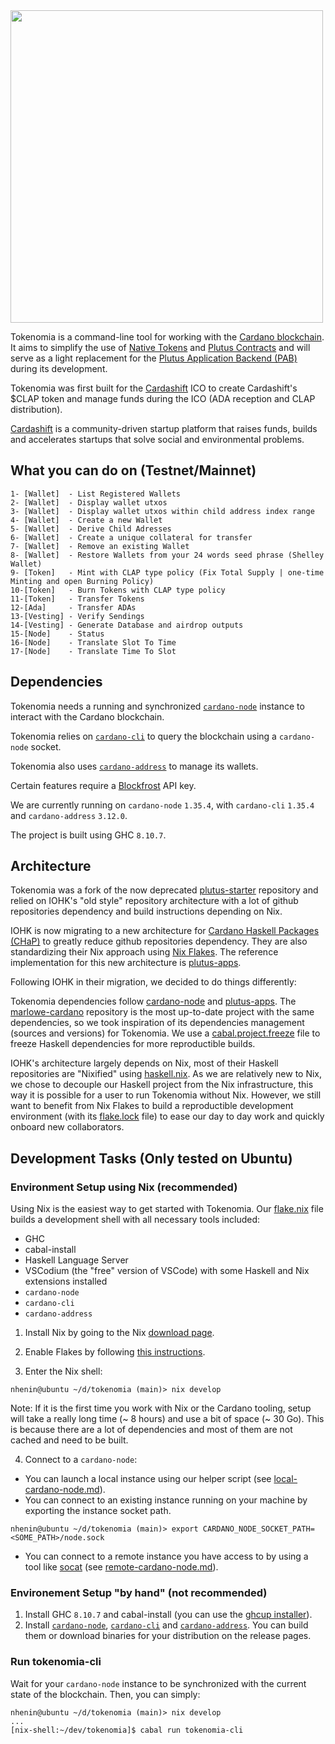 
<img src="./tokenomia-logo.png" width="500"  />

Tokenomia is a command-line tool for working with the [Cardano blockchain](https://cardano.org/). It aims to simplify the use of [Native Tokens](https://docs.cardano.org/native-tokens/learn) and [Plutus Contracts](https://docs.cardano.org/plutus/learn-about-plutus) and will serve as a light replacement for the [Plutus Application Backend (PAB)](https://github.com/input-output-hk/plutus-apps/tree/main/plutus-pab) during its development.

Tokenomia was first built for the [Cardashift](https://cardashift.com/) ICO to create Cardashift's $CLAP token and manage funds during the ICO (ADA reception and CLAP distribution).

[Cardashift](https://cardashift.com/) is a community-driven startup platform that raises funds, builds and accelerates startups that solve social and environmental problems.

## What you can do on (Testnet/Mainnet)

	1- [Wallet]  - List Registered Wallets
	2- [Wallet]  - Display wallet utxos
	3- [Wallet]  - Display wallet utxos within child address index range
	4- [Wallet]  - Create a new Wallet
	5- [Wallet]  - Derive Child Adresses
	6- [Wallet]  - Create a unique collateral for transfer
	7- [Wallet]  - Remove an existing Wallet
	8- [Wallet]  - Restore Wallets from your 24 words seed phrase (Shelley Wallet)
	9- [Token]   - Mint with CLAP type policy (Fix Total Supply | one-time Minting and open Burning Policy)
	10-[Token]   - Burn Tokens with CLAP type policy
	11-[Token]   - Transfer Tokens
	12-[Ada]     - Transfer ADAs
	13-[Vesting] - Verify Sendings
	14-[Vesting] - Generate Database and airdrop outputs
	15-[Node]    - Status
	16-[Node]    - Translate Slot To Time
	17-[Node]    - Translate Time To Slot

## Dependencies

Tokenomia needs a running and synchronized [`cardano-node`](https://github.com/input-output-hk/cardano-node) instance to interact with the Cardano blockchain.

Tokenomia relies on [`cardano-cli`](https://github.com/input-output-hk/cardano-node/tree/master/cardano-cli) to query the blockchain using a `cardano-node` socket.

Tokenomia also uses [`cardano-address`](https://github.com/input-output-hk/cardano-addresses) to manage its wallets.

Certain features require a [Blockfrost](https://blockfrost.io/) API key.

We are currently running on `cardano-node` `1.35.4`, with `cardano-cli` `1.35.4` and `cardano-address` `3.12.0`.

The project is built using GHC `8.10.7`.

## Architecture

Tokenomia was a fork of the now deprecated [plutus-starter](https://github.com/input-output-hk/plutus-starter) repository and relied on IOHK's "old style" repository architecture with a lot of github repositories dependency and build instructions depending on Nix.

IOHK is now migrating to a new architecture for [Cardano Haskell Packages (CHaP)](https://input-output-hk.github.io/cardano-haskell-packages/) to greatly reduce github repositories dependency. They are also standardizing their Nix approach using [Nix Flakes](https://nixos.wiki/wiki/Flakes). The reference implementation for this new architecture is [plutus-apps](https://github.com/input-output-hk/plutus-apps).

Following IOHK in their migration, we decided to do things differently:

Tokenomia dependencies follow [cardano-node](https://github.com/input-output-hk/cardano-node/blob/master/cabal.project) and [plutus-apps](https://github.com/input-output-hk/plutus-apps/blob/main/cabal.project). The [marlowe-cardano](https://github.com/input-output-hk/marlowe-cardano/blob/main/cabal.project) repository is the most up-to-date project with the same dependencies, so we took inspiration of its dependencies management (sources and versions) for Tokenomia. We use a [cabal.project.freeze](cabal.project.freeze) file to freeze Haskell dependencies for more reproductible builds.

IOHK's architecture largely depends on Nix, most of their Haskell repositories are "Nixified" using [haskell.nix](https://input-output-hk.github.io/haskell.nix/). As we are relatively new to Nix, we chose to decouple our Haskell project from the Nix infrastructure, this way it is possible for a user to run Tokenomia without Nix. However, we still want to benefit from Nix Flakes to build a reproductible development environment (with its [flake.lock](flake.lock) file) to ease our day to day work and quickly onboard new collaborators.

## Development Tasks (Only tested on Ubuntu)

### Environment Setup using Nix (recommended)

Using Nix is the easiest way to get started with Tokenomia. Our [flake.nix](flake.nix) file builds a development shell with all necessary tools included:
- GHC
- cabal-install
- Haskell Language Server
- VSCodium (the "free" version of VSCode) with some Haskell and Nix extensions installed
- `cardano-node`
- `cardano-cli`
- `cardano-address`

1) Install Nix by going to the Nix [download page](https://nixos.org/download.html).

2) Enable Flakes by following [this instructions](https://nixos.wiki/wiki/Flakes).

3) Enter the Nix shell:

```shell
nhenin@ubuntu ~/d/tokenomia (main)> nix develop
```

Note: If it is the first time you work with Nix or the Cardano tooling, setup will take a really long time (~ 8 hours) and use a bit of space (~ 30 Go). This is because there are a lot of dependencies and most of them are not cached and need to be built.

4) Connect to a `cardano-node`:
- You can launch a local instance using our helper script (see [local-cardano-node.md](doc/dev/local-cardano-node.md)).
- You can connect to an existing instance running on your machine by exporting the instance socket path.
```shell
nhenin@ubuntu ~/d/tokenomia (main)> export CARDANO_NODE_SOCKET_PATH=<SOME_PATH>/node.sock
```
- You can connect to a remote instance you have access to by using a tool like [socat](http://www.dest-unreach.org/socat/) (see [remote-cardano-node.md](doc/dev/remote-cardano-node.md)).


### Environement Setup "by hand" (not recommended)

1) Install GHC `8.10.7` and cabal-install (you can use the [ghcup installer](https://www.haskell.org/ghcup/)).
2) Install [`cardano-node`](https://github.com/input-output-hk/cardano-node), [`cardano-cli`](https://github.com/input-output-hk/cardano-node/tree/master/cardano-cli) and [`cardano-address`](https://github.com/input-output-hk/cardano-addresses). You can build them or download binaries for your distribution on the release pages.


### Run tokenomia-cli

Wait for your `cardano-node` instance to be synchronized with the current state of the blockchain.
Then, you can simply:
```shell
nhenin@ubuntu ~/d/tokenomia (main)> nix develop
...
[nix-shell:~/dev/tokenomia]$ cabal run tokenomia-cli
```
